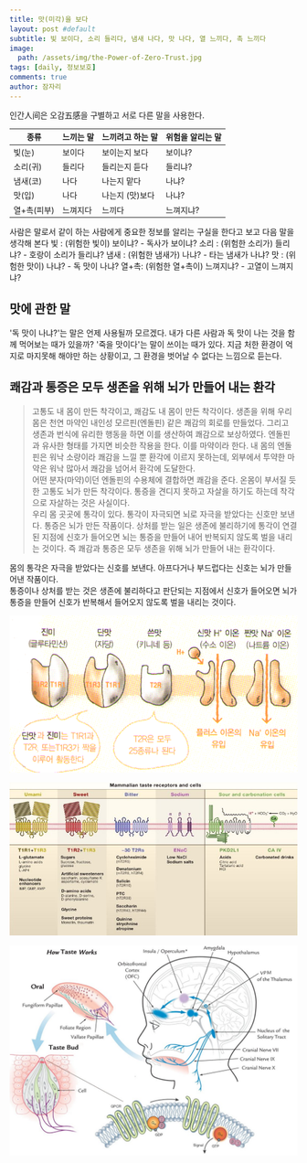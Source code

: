 ```yaml
---
title: 맛(미각)을 보다
layout: post #default
subtitle: 빛 보이다, 소리 들리다, 냄새 나다, 맛 나다, 열 느끼다, 촉 느끼다
image:
  path: /assets/img/the-Power-of-Zero-Trust.jpg
tags: [daily, 정보보호]
comments: true
author: 잠자리
---
```


인간人间은 오감五感을 구별하고 서로 다른 말을 사용한다.

| 종류 | 느끼는 말 | 느끼려고 하는 말 | 위험을 알리는 말 |
| --- | --- | --- | --- |
| 빛(눈) | 보이다 | 보이는지 보다 | 보이냐?
| 소리(귀) | 들리다 | 들리는지 듣다 | 들리냐?
| 냄새(코) | 나다 | 나는지 맡다 | 나냐?
| 맛(입) | 나다 | 나는지 (맛)보다 | 나냐?
| 열+촉(피부) | 느껴지다 | 느끼다 | 느껴지냐?

사람은 말로서 같이 하는 사람에게 중요한 정보를 알리는 구실을 한다고 보고 다음 말을 생각해 본다
빛 : (위험한 빛이) 보이냐? - 독사가 보이냐?
소리 : (위험한 소리가) 들리냐? - 호랑이 소리가 들리냐?
냄새 : (위험한 냄새가) 나냐? - 타는 냄새가 나냐?
맛 : (위험한 맛이) 나냐? - 독 맛이 나냐?
열+촉: (위험한 열+촉이) 느껴지냐? - 고열이 느껴지냐?

## 맛에 관한 말

'독 맛이 나냐?'는 말은 언제 사용될까 모르겠다. 내가 다른 사람과 독 맛이 나는 것을 함께 먹어보는 때가 있을까? 
'죽을 맛이다'는 말이 쓰이는 때가 있다. 지금 처한 환경이 억지로 마지못해 해야만 하는 상황이고, 그 환경을 벗어날 수 없다는 느낌으로 듣는다.

## 쾌감과 통증은 모두 생존을 위해 뇌가 만들어 내는 환각
> 고통도 내 몸이 만든 착각이고, 쾌감도 내 몸이 만든 착각이다. 생존을 위해 우리 몸은 천연 마약인 내인성 모르핀(엔돌핀) 같은 쾌감의 회로를 만들었다. 그리고 생존과 번식에 유리한 행동을 하면 이를 생산하여 쾌감으로 보상하였다. 엔돌핀과 유사한 형태를 가지면 비슷한 작용을 한다. 이를 마약이라 한다. 내 몸의 엔돌핀은 워낙 소량이라 쾌감을 느낄 뿐 환각에 이르지 못하는데, 외부에서 투약한 마약은 워낙 많아서 쾌감을 넘어서 환각에 도달한다.   
> 어떤 분자(마약)이던 엔돌핀의 수용체에 결합하면 쾌감을 준다. 온몸이 부서질 듯한 고통도 뇌가 만든 착각이다. 통증을 견디지 못하고 자살을 하기도 하는데 착각으로 자살하는 것은 사실이다.  
> 우리 몸 곳곳에 통각이 있다. 통각이 자극되면 뇌로 자극을 받았다는 신호만 보낸다. 통증은 뇌가 만든 작품이다. 상처를 받는 일은 생존에 불리하기에 통각이 연결된 지점에 신호가 들어오면 뇌는 통증을 만들어 내어 반복되지 않도록 벌을 내리는 것이다. 즉 쾌감과 통증은 모두 생존을 위해 뇌가 만들어 내는 환각이다. 

몸의 통각은 자극을 받았다는 신호를 보낸다. 아프다거나 부드럽다는 신호는 뇌가 만들어낸 작품이다.  
통증이나 상처를 받는 것은 생존에 불리하다고 판단되는 지점에서 신호가 들어오면 뇌가 통증을 만들어 신호가 반복해서 들어오지 않도록 벌을 내리는 것이다.

![맛을 느끼는 수용체과 세포1](/assets/img/맛을-느끼는-수용체.png)

![맛을 느끼는 수용체들과 세포2](/assets/img/맛을-느끼는-수용체2.png)

![맛을 느끼는 과정](/assets/img/맛을-느끼는-과정.png)